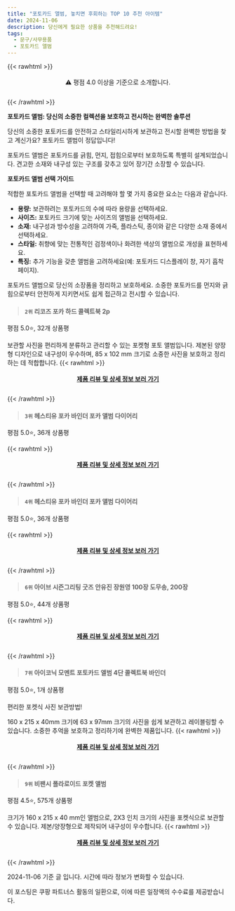 ```yaml
---
title: "포토카드 앨범, 놓치면 후회하는 TOP 10 추천 아이템"
date: 2024-11-06
description: 당신에게 필요한 상품을 추천해드려요!
tags:
  - 문구/사무용품
  - 포토카드 앨범
---
```

{{< rawhtml >}}<div class="toc" style="text-align: center; height: 50px; line-height: 2;">  <p>⚠️ 평점 4.0 이상을 기준으로 소개합니다.<br></p></div> {{< /rawhtml >}}

**포토카드 앨범: 당신의 소중한 컬렉션을 보호하고 전시하는 완벽한 솔루션**

당신의 소중한 포토카드를 안전하고 스타일리시하게 보관하고 전시할 완벽한 방법을 찾고 계신가요? 포토카드 앨범이 정답입니다!

포토카드 앨범은 포토카드를 긁힘, 먼지, 접힘으로부터 보호하도록 특별히 설계되었습니다. 견고한 소재와 내구성 있는 구조를 갖추고 있어 장기간 소장할 수 있습니다.

**포토카드 앨범 선택 가이드**

적합한 포토카드 앨범을 선택할 때 고려해야 할 몇 가지 중요한 요소는 다음과 같습니다.

* **용량:** 보관하려는 포토카드의 수에 따라 용량을 선택하세요.
* **사이즈:** 포토카드 크기에 맞는 사이즈의 앨범을 선택하세요.
* **소재:** 내구성과 방수성을 고려하여 가죽, 플라스틱, 종이와 같은 다양한 소재 중에서 선택하세요.
* **스타일:** 취향에 맞는 전통적인 검정색이나 화려한 색상의 앨범으로 개성을 표현하세요.
* **특징:** 추가 기능을 갖춘 앨범을 고려하세요(예: 포토카드 디스플레이 창, 자기 흡착 페이지).

포토카드 앨범으로 당신의 소장품을 정리하고 보호하세요. 소중한 포토카드를 먼지와 긁힘으로부터 안전하게 지키면서도 쉽게 접근하고 전시할 수 있습니다.


>#### `2위` 리코즈 포카 하드 콜렉트북 2p
평점 5.0⭐, 32개 상품평

보관할 사진을 편리하게 분류하고 관리할 수 있는 포켓형 포토 앨범입니다. 제본된 양장형 디자인으로 내구성이 우수하며, 85 x 102 mm 크기로 소중한 사진을 보호하고 정리하는 데 적합합니다.
{{< rawhtml >}}<div class="toc" style="text-align: center; height: 50px; line-height: 2;"><p><b><a href="https://link.coupang.com/re/AFFSDP?lptag=AF5033054&pageKey=6699712719&itemId=15513757139&vendorItemId=82733047278&traceid=V0-153-3942e26959767975&requestid=20241106161754373295680944&token=31850C%7CMIXED">제품 리뷰 및 상세 정보 보러 가기</a></b><br></p> </div>{{< /rawhtml >}}

>#### `3위` 헤스티유 포카 바인더 포카 앨범 다이어리
평점 5.0⭐, 36개 상품평


{{< rawhtml >}}<div class="toc" style="text-align: center; height: 50px; line-height: 2;"><p><b><a href="https://link.coupang.com/re/AFFSDP?lptag=AF5033054&pageKey=8048726830&itemId=22566470841&vendorItemId=89608353461&traceid=V0-153-2cf6f1e737b90690&clickBeacon=3da68360-9c0f-11ef-add3-24ec0930edbf%7E3&requestid=20241106161754373295680944&token=31850C%7CMIXED">제품 리뷰 및 상세 정보 보러 가기</a></b><br></p> </div>{{< /rawhtml >}}

>#### `4위` 헤스티유 포카 바인더 포카 앨범 다이어리
평점 5.0⭐, 36개 상품평


{{< rawhtml >}}<div class="toc" style="text-align: center; height: 50px; line-height: 2;"><p><b><a href="https://link.coupang.com/re/AFFSDP?lptag=AF5033054&pageKey=8048726830&itemId=22566470831&vendorItemId=89608353469&traceid=V0-153-2cf6f1e737b90690&clickBeacon=3da68360-9c0f-11ef-8a44-15e425ea2e48%7E3&requestid=20241106161754373295680944&token=31850C%7CMIXED">제품 리뷰 및 상세 정보 보러 가기</a></b><br></p> </div>{{< /rawhtml >}}

>#### `6위` 아이브 시즌그리팅 굿즈 안유진 장원영 100장 도무송, 200장
평점 5.0⭐, 44개 상품평


{{< rawhtml >}}<div class="toc" style="text-align: center; height: 50px; line-height: 2;"><p><b><a href="https://link.coupang.com/re/AFFSDP?lptag=AF5033054&pageKey=8176205806&itemId=23365261938&vendorItemId=90395614391&traceid=V0-153-45cc72df7b5d4232&clickBeacon=3da68360-9c0f-11ef-ba7b-ca3e7d3501f2%7E3&requestid=20241106161754373295680944&token=31850C%7CMIXED">제품 리뷰 및 상세 정보 보러 가기</a></b><br></p> </div>{{< /rawhtml >}}

>#### `7위` 아이코닉 모멘트 포토카드 앨범 4단 콜렉트북 바인더
평점 5.0⭐, 1개 상품평

편리한 포켓식 사진 보관방법!

160 x 215 x 40mm 크기에 63 x 97mm 크기의 사진을 쉽게 보관하고 레이블링할 수 있습니다. 소중한 추억을 보호하고 정리하기에 완벽한 제품입니다.
{{< rawhtml >}}<div class="toc" style="text-align: center; height: 50px; line-height: 2;"><p><b><a href="https://link.coupang.com/re/AFFSDP?lptag=AF5033054&pageKey=6760960417&itemId=15844731416&vendorItemId=83055689443&traceid=V0-153-bea70e6f30acad2c&requestid=20241106161754373295680944&token=31850C%7CMIXED">제품 리뷰 및 상세 정보 보러 가기</a></b><br></p> </div>{{< /rawhtml >}}

>#### `9위` 비팬시 폴라로이드 포켓 앨범
평점 4.5⭐, 575개 상품평

크기가 160 x 215 x 40 mm인 앨범으로, 2X3 인치 크기의 사진을 포켓식으로 보관할 수 있습니다. 제본/양장형으로 제작되어 내구성이 우수합니다.
{{< rawhtml >}}<div class="toc" style="text-align: center; height: 50px; line-height: 2;"><p><b><a href="https://link.coupang.com/re/AFFSDP?lptag=AF5033054&pageKey=5636224724&itemId=14291022704&vendorItemId=81535946372&traceid=V0-153-5d9a78da121d4d13&requestid=20241106161754373295680944&token=31850C%7CMIXED">제품 리뷰 및 상세 정보 보러 가기</a></b><br></p> </div>{{< /rawhtml >}}


2024-11-06 기준 글 입니다.
시간에 따라 정보가 변화할 수 있습니다.

이 포스팅은 쿠팡 파트너스 활동의 일환으로, 이에 따른 일정액의 수수료를 제공받습니다.